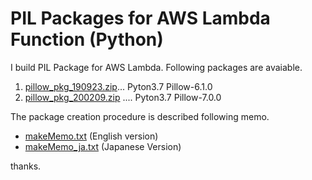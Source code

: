 # PIL Packages for AWS Lambda Function (Python)

I build PIL Package for AWS Lambda. Following packages are avaiable.

1. [pillow_pkg_190923.zip](pillow_pkg_190923.zip)... Pyton3.7 Pillow-6.1.0
1. [pillow_pkg_200209.zip](pillow_pkg_200209.zip) .... Pyton3.7 Pillow-7.0.0

The package creation procedure is described following memo.

- [makeMemo.txt](makeMemo.txt)   (English version)
- [makeMemo_ja.txt](makeMemo_ja.txt)   (Japanese Version)

thanks. 
